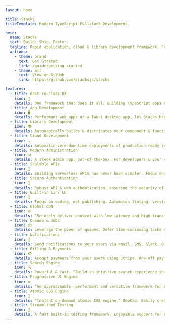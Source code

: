 ```yaml
---
layout: home

title: Stacks
titleTemplate: Modern TypeScript Fullstack Development.

hero:
  name: Stacks
  text: Build. Ship. Faster.
  tagline: Rapid application, cloud & library development framework. For the best full-stack teams.
  actions:
    - theme: brand
      text: Get Started
      link: /guide/getting-started
    - theme: alt
      text: View on GitHub
      link: https://github.com/stacksjs/stacks

features:
  - title: Best-in-Class DX
    icon: 🦋
    details: One framework that does it all. Building TypeScript apps & libraries has never been simpler.
  - title: App Development
    icon: 🖥️
    details: Performant web apps or a Tauri desktop app, let Stacks handle the heavy-lifting for you.
  - title: Library Development
    icon: 📚
    details: Automagically builds & distributes your component & function libraries, via npm.
  - title: Cloud Development
    icon: ☁️
    details: Automatic zero-downtime deployments of production-ready serverless clouds. Self-hosted.
  - title: Modern Administration
    icon: 📊
    details: A sleek admin app, out-of-the-box. For developers & your clients. Our product is your product.
  - title: Scalable APIs
    icon: 📡
    details: Building serverless APIs has never been simpler. Focus on your business logic, not your infrastructure.
  - title: Secure Authentication
    icon: 🔐
    details: Robust API & web authentication, ensuring the security of your user data. User-friendly, zero-config & ready-to-go.
  - title: Built-in CI / CD
    icon: 🤖
    details: Focus on coding, not publishing. Automates linting, version tagging, changelog generation, test execution, and more.
  - title: Global CDN
    icon: 🌐
    details: “Securely deliver content with low latency and high transfer speeds,” AWS. Your assets, zero-config.
  - title: Queues & Jobs
    icon: 📦
    details: Leverage the power of queues. Defer time-consuming tasks using managed serverless queues.
  - title: Notifications
    icon: 📨
    details: Send notifications to your users via email, SMS, Slack, Discord, Push and more.
  - title: Billing & Payments
    icon: 💳
    details: Accept payments from your users using Stripe. One-off payments, subscriptions, and more.
  - title: Search Engine
    icon: 🔍
    details: Powerful & fast. “Build an intuitive search experience in a snap,” Meilisearch.
  - title: Progressive UI Engine
    icon: ⚙️
    details: “An approachable, performant and versatile framework for building web UIs,” Vue.
  - title: Atomic CSS Engine
    icon: 🎨
    details: “Instant on-demand atomic CSS engine,” UnoCSS. Easily create & manage your styles.
  - title: Streamlined Testing
    icon: 🧪
    details: A fast built-in testing framework. Enjoyable support for both unit & feature tests.
---
```

